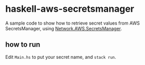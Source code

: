 # haskell-aws-secretsmanager

A sample code to show how to retrieve secret values from AWS SecretsManager, using [Network.AWS.SecretsManager](http://hackage.haskell.org/package/amazonka-secretsmanager-1.6.1/docs/Network-AWS-SecretsManager.html).


## how to run

Edit `Main.hs` to put your secret name, and `stack run`.